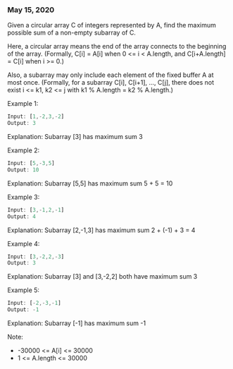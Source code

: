 ### May 15, 2020

Given a circular array C of integers represented by A, find the maximum possible sum of a non-empty subarray of C.

Here, a circular array means the end of the array connects to the beginning of the array.  (Formally, C[i] = A[i] when 0 <= i < A.length, and C[i+A.length] = C[i] when i >= 0.)

Also, a subarray may only include each element of the fixed buffer A at most once.  (Formally, for a subarray C[i], C[i+1], ..., C[j], there does not exist i <= k1, k2 <= j with k1 % A.length = k2 % A.length.)

Example 1:
```js
Input: [1,-2,3,-2]
Output: 3
```
Explanation: Subarray [3] has maximum sum 3

Example 2:
```js
Input: [5,-3,5]
Output: 10
```
Explanation: Subarray [5,5] has maximum sum 5 + 5 = 10

Example 3:
```js
Input: [3,-1,2,-1]
Output: 4
```
Explanation: Subarray [2,-1,3] has maximum sum 2 + (-1) + 3 = 4

Example 4:
```js
Input: [3,-2,2,-3]
Output: 3
```
Explanation: Subarray [3] and [3,-2,2] both have maximum sum 3

Example 5:
```js
Input: [-2,-3,-1]
Output: -1
```
Explanation: Subarray [-1] has maximum sum -1

Note:

- -30000 <= A[i] <= 30000
- 1 <= A.length <= 30000